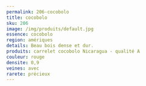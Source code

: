 ```yaml
---
permalink: 206-cocobolo
title: cocobolo
sku: 206
image: /img/produits/default.jpg
essence: cocobolo
region: amériques
details: Beau bois dense et dur.
produits: carrelet cocobolo Nicaragua - qualité A
couleur: rouge
densite: 0,9
veines: avec
rarete: précieux
---
```

